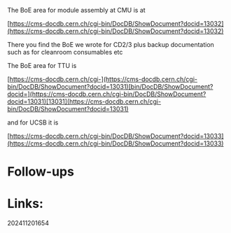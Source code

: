 
The BoE area for module assembly at CMU is at

[https://cms-docdb.cern.ch/cgi-bin/DocDB/ShowDocument?docid=13032](https://cms-docdb.cern.ch/cgi-bin/DocDB/ShowDocument?docid=13032)

There you find the BoE we wrote for CD2/3 plus backup documentation such as for cleanroom consumables etc

The BoE area for TTU is

[https://cms-docdb.cern.ch/cgi-](https://cms-docdb.cern.ch/cgi-bin/DocDB/ShowDocument?docid=13031)[bin/DocDB/ShowDocument?docid=](https://cms-docdb.cern.ch/cgi-bin/DocDB/ShowDocument?docid=13031)[13031](https://cms-docdb.cern.ch/cgi-bin/DocDB/ShowDocument?docid=13031)

and for UCSB it is

[https://cms-docdb.cern.ch/cgi-bin/DocDB/ShowDocument?docid=13033](https://cms-docdb.cern.ch/cgi-bin/DocDB/ShowDocument?docid=13033)


# Follow-ups


# Links: 



202411201654

